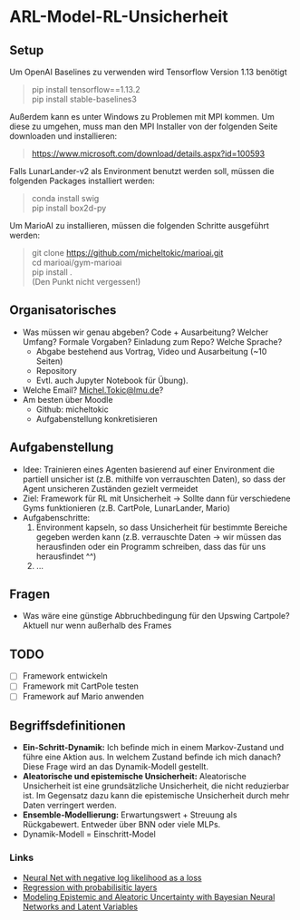 # ARL-Model-RL-Unsicherheit

## Setup
Um OpenAI Baselines zu verwenden wird Tensorflow Version 1.13 benötigt

> pip install tensorflow==1.13.2    
> pip install stable-baselines3 

Außerdem kann es unter Windows zu Problemen mit MPI kommen. Um diese zu umgehen, muss man den MPI Installer von der folgenden Seite downloaden und installieren:
> https://www.microsoft.com/download/details.aspx?id=100593

Falls LunarLander-v2 als Environment benutzt werden soll, müssen die folgenden Packages installiert werden:
> conda install swig    
> pip install box2d-py
 
Um MarioAI zu installieren, müssen die folgenden Schritte ausgeführt werden:
> git clone https://github.com/micheltokic/marioai.git  
> cd marioai/gym-marioai    
> pip install .     
> (Den Punkt nicht vergessen!)


## Organisatorisches

- Was müssen wir genau abgeben? Code + Ausarbeitung? Welcher Umfang? Formale Vorgaben? Einladung zum Repo? Welche Sprache?
    - Abgabe bestehend aus Vortrag, Video und Ausarbeitung (~10 Seiten)
    - Repository
    - Evtl. auch Jupyter  Notebook für Übung).
- Welche Email? Michel.Tokic@lmu.de?
- Am besten über Moodle
    - Github: micheltokic
    - Aufgabenstellung konkretisieren

## Aufgabenstellung
- Idee: Trainieren eines Agenten basierend auf einer Environment die partiell unsicher ist (z.B. mithilfe von verrauschten Daten), so dass der Agent unsicheren Zuständen gezielt vermeidet
- Ziel: Framework für RL mit Unsicherheit -> Sollte dann für verschiedene Gyms funktionieren (z.B. CartPole, LunarLander, Mario)
 - Aufgabenschritte:
     1. Environment kapseln, so dass Unsicherheit für bestimmte Bereiche gegeben werden kann (z.B. verrauschte Daten -> wir müssen das herausfinden oder ein Programm schreiben, dass das für uns herausfindet ^^)
     2. ...    

## Fragen
- Was wäre eine günstige Abbruchbedingung für den Upswing Cartpole? Aktuell nur wenn außerhalb des Frames

## TODO
- [ ] Framework entwickeln
- [ ] Framework mit CartPole testen
- [ ] Framework auf Mario anwenden

## Begriffsdefinitionen
- **Ein-Schritt-Dynamik:** Ich befinde mich in einem Markov-Zustand und führe eine Aktion aus. In welchem Zustand befinde ich mich danach? Diese Frage wird an das Dynamik-Modell gestellt.
- **Aleatorische und epistemische Unsicherheit:** Aleatorische Unsicherheit ist eine grundsätzliche Unsicherheit, die nicht reduzierbar ist. Im Gegensatz dazu kann die epistemische Unsicherheit durch mehr Daten verringert werden.
- **Ensemble-Modellierung:** Erwartungswert + Streuung als Rückgabewert. Entweder über BNN oder viele MLPs.
- Dynamik-Modell = Einschritt-Model

### Links
- [Neural Net with negative log likelihood as a loss](https://fairyonice.github.io/Create-a-neural-net-with-a-negative-log-likelihood-as-a-loss.html)
- [Regression with probabilisitic layers](https://blog.tensorflow.org/2019/03/regression-with-probabilistic-layers-in.html)
- [Modeling Epistemic and Aleatoric Uncertainty
with Bayesian Neural Networks and Latent Variables](https://mediatum.ub.tum.de/doc/1482483/1482483.pdf)


